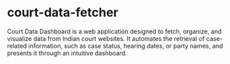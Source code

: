# court-data-fetcher
Court Data Dashboard is a web application designed to fetch, organize, and visualize data from Indian court websites. It automates the retrieval of case-related information, such as case status, hearing dates, or party names, and presents it through an intuitive dashboard.
